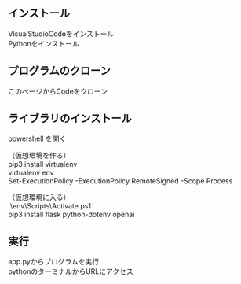 ## インストール
VisualStudioCodeをインストール  
Pythonをインストール

## プログラムのクローン
このページからCodeをクローン

## ライブラリのインストール
powershell を開く

（仮想環境を作る）  
pip3 install virtualenv  
virtualenv env  
Set-ExecutionPolicy -ExecutionPolicy RemoteSigned -Scope Process  

（仮想環境に入る）  
.\env\Scripts\Activate.ps1  
pip3 install flask python-dotenv openai  

## 実行
app.pyからプログラムを実行  
pythonのターミナルからURLにアクセス
